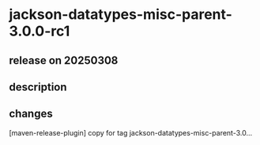 # jackson-datatypes-misc-parent-3.0.0-rc1

## release on 20250308
## description
## changes
[maven-release-plugin] copy for tag jackson-datatypes-misc-parent-3.0…


